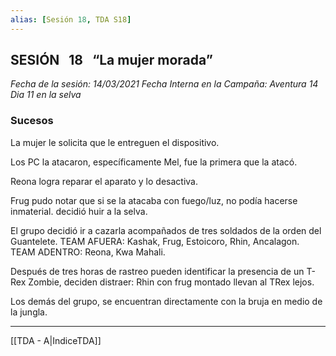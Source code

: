 ```yaml
---
alias: [Sesión 18, TDA S18]
---
```


## SESIÓN   18   “La mujer morada” 

*Fecha de la sesión: 14/03/2021
Fecha Interna en la Campaña: Aventura 14 Dia 11 en la selva*

### Sucesos  
La mujer le solicita que le entreguen el dispositivo.

Los PC la atacaron, específicamente Mel, fue la primera que la atacó.

Reona logra reparar el aparato y lo desactiva.

Frug pudo notar que si se la atacaba con fuego/luz, no podía hacerse inmaterial. decidió huir a la selva.

El grupo decidió ir a cazarla acompañados de tres soldados de la orden del Guantelete.
	TEAM AFUERA: Kashak, Frug, Estoicoro, Rhin, Ancalagon.
 	TEAM ADENTRO: Reona, Kwa Mahali.

Después de tres horas de rastreo pueden identificar la presencia de un T-Rex Zombie, deciden distraer: Rhin con frug montado llevan al TRex lejos.

Los demás del grupo, se encuentran directamente con la bruja en medio de la jungla.


---
[[TDA - A|IndiceTDA]]